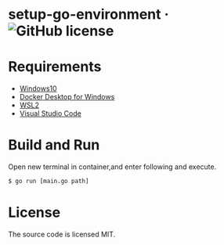 # setup-go-environment &middot; ![GitHub license](https://img.shields.io/badge/license-MIT-blue.svg)

# Requirements
* [Windows10](https://www.microsoft.com/en-sg/store/b/windows)
* [Docker Desktop for Windows](https://hub.docker.com/editions/community/docker-ce-desktop-windows)
* [WSL2](https://docs.microsoft.com/en-us/windows/wsl/install-win10)
* [Visual Studio Code](https://azure.microsoft.com/en-us/products/visual-studio-code/)

# Build and Run
Open new terminal in container,and enter following and execute.
```sh
$ go run [main.go path]
```

# License
The source code is licensed MIT.
